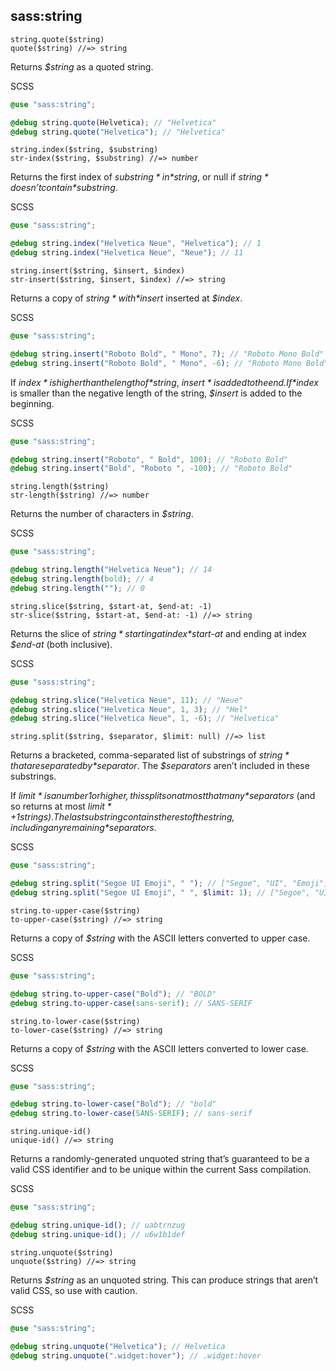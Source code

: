 ## sass:string

```
string.quote($string)
quote($string) //=> string
```

Returns *$string* as a quoted string.


SCSS
```scss
@use "sass:string";

@debug string.quote(Helvetica); // "Helvetica"
@debug string.quote("Helvetica"); // "Helvetica"
```

```
string.index($string, $substring)
str-index($string, $substring) //=> number
```

Returns the first index of *$substring* in *$string*, or null if *$string* doesn’t contain *$substring*.


SCSS
```scss
@use "sass:string";

@debug string.index("Helvetica Neue", "Helvetica"); // 1
@debug string.index("Helvetica Neue", "Neue"); // 11
```

```
string.insert($string, $insert, $index)
str-insert($string, $insert, $index) //=> string
```

Returns a copy of *$string* with *$insert* inserted at *$index*.


SCSS
```scss
@use "sass:string";

@debug string.insert("Roboto Bold", " Mono", 7); // "Roboto Mono Bold"
@debug string.insert("Roboto Bold", " Mono", -6); // "Roboto Mono Bold"
```

If *$index* is higher than the length of *$string*, *$insert* is added to the end. If *$index* is smaller than the negative length of the string, *$insert* is added to the beginning.


SCSS
```scss
@use "sass:string";

@debug string.insert("Roboto", " Bold", 100); // "Roboto Bold"
@debug string.insert("Bold", "Roboto ", -100); // "Roboto Bold"
```

```
string.length($string)
str-length($string) //=> number
```

Returns the number of characters in *$string*.

SCSS
```scss
@use "sass:string";

@debug string.length("Helvetica Neue"); // 14
@debug string.length(bold); // 4
@debug string.length(""); // 0
```

```
string.slice($string, $start-at, $end-at: -1)
str-slice($string, $start-at, $end-at: -1) //=> string
```

Returns the slice of *$string* starting at index *$start-at* and ending at index *$end-at* (both inclusive).


SCSS
```scss
@use "sass:string";

@debug string.slice("Helvetica Neue", 11); // "Neue"
@debug string.slice("Helvetica Neue", 1, 3); // "Hel"
@debug string.slice("Helvetica Neue", 1, -6); // "Helvetica"
```

```
string.split($string, $separator, $limit: null) //=> list
```

Returns a bracketed, comma-separated list of substrings of *$string* that are separated by *$separator*. The *$separators* aren’t included in these substrings.

If *$limit* is a number 1 or higher, this splits on at most that many *$separators* (and so returns at most *$limit* + 1 strings). The last substring contains the rest of the string, including any remaining *$separators*.


SCSS
```scss
@use "sass:string";

@debug string.split("Segoe UI Emoji", " "); // ["Segoe", "UI", "Emoji"]
@debug string.split("Segoe UI Emoji", " ", $limit: 1); // ["Segoe", "UI Emoji"]
```

```
string.to-upper-case($string)
to-upper-case($string) //=> string
```

Returns a copy of *$string* with the ASCII letters converted to upper case.

SCSS
```scss
@use "sass:string";

@debug string.to-upper-case("Bold"); // "BOLD"
@debug string.to-upper-case(sans-serif); // SANS-SERIF
```

```
string.to-lower-case($string)
to-lower-case($string) //=> string
```

Returns a copy of *$string* with the ASCII letters converted to lower case.

SCSS
```scss
@use "sass:string";

@debug string.to-lower-case("Bold"); // "bold"
@debug string.to-lower-case(SANS-SERIF); // sans-serif
```

```
string.unique-id()
unique-id() //=> string
```

Returns a randomly-generated unquoted string that’s guaranteed to be a valid CSS identifier and to be unique within the current Sass compilation.

SCSS
```scss
@use "sass:string";

@debug string.unique-id(); // uabtrnzug
@debug string.unique-id(); // u6w1b1def
```

```
string.unquote($string)
unquote($string) //=> string
```

Returns *$string* as an unquoted string. This can produce strings that aren’t valid CSS, so use with caution.

SCSS
```scss
@use "sass:string";

@debug string.unquote("Helvetica"); // Helvetica
@debug string.unquote(".widget:hover"); // .widget:hover
```